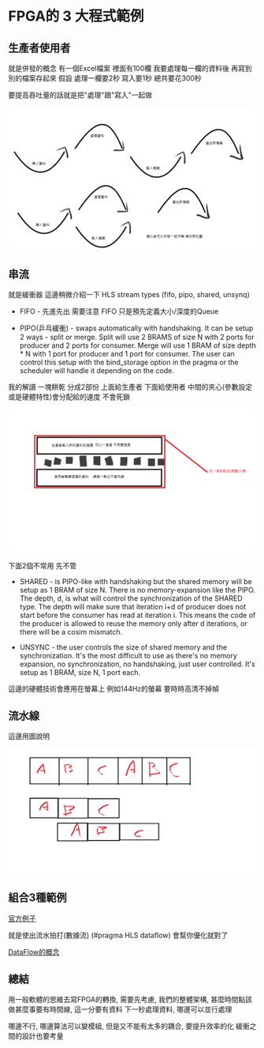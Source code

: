# FPGA的 3 大程式範例

## 生產者使用者

就是併發的概念 有一個Excel檔案 裡面有100欄 我要處理每一欄的資料後 再寫到別的檔案存起來
假設 處理一欄要2秒 寫入要1秒 總共要花300秒

要提高吞吐量的話就是把"處理"跟"寫入"一起做 

![生產者使用者](/img/生產者使用者.png "生產者使用者")

## 串流
就是緩衝器 這邊稍微介紹一下 HLS stream types (fifo, pipo, shared, unsynq)

- FIFO - 先進先出 需要注意 FIFO 只是預先定義大小/深度的Queue

- PIPO(乒乓緩衝) - swaps automatically with handshaking. It can be setup 2 ways - split or merge. Split will use 2 BRAMS of size N with 2 ports for producer and 2 ports for consumer. Merge will use 1 BRAM of size depth * N with 1 port for producer and 1 port for consumer. The user can control this setup with the bind_storage option in the pragma or the scheduler will handle it depending on the code.

我的解讀 一塊餅乾 分成2部份 上面給生產者 下面給使用者 中間的夾心(參數設定或是硬體特性)會分配給的速度 不會死鎖

![PIPO](/img/PIPO.png "PIPO")

下面2個不常用 先不管

- SHARED - is PIPO-like with handshaking but the shared memory will be setup as 1 BRAM of size N. There is no memory-expansion like the PIPO. The depth, d, is what will control the synchronization of the SHARED type. The depth will make sure that iteration i+d of producer does not start before the consumer has read at iteration i. This means the code of the producer is allowed to reuse the memory only after d iterations, or there will be a cosim mismatch.

- UNSYNC - the user controls the size of shared memory and the synchronization. It's the most difficult to use as there's no memory expansion, no synchronization, no handshaking, just user controlled. It's setup as 1 BRAM, size N, 1 port each.

這邊的硬體技術會應用在螢幕上 例如144Hz的螢幕 要時時高清不掉幀

## 流水線

這邊用圖說明

![流水線](/img/流水線.png "流水線")

## 組合3種範例

[官方例子](https://docs.xilinx.com/r/zh-CN/ug1399-vitis-hls/%E7%BB%84%E5%90%88%E4%B8%89%E7%A7%8D%E8%8C%83%E4%BE%8B)

就是使出流水拍打(數據流) (#pragma HLS dataflow) 會幫你優化就對了

[DataFlow的概念](https://zhuanlan.zhihu.com/p/376273195)

## 總結

用一般軟體的思維去寫FPGA的轉換, 需要先考慮, 我們的整體架構, 甚麼時間點該做甚麼事要有時間線, 這一分要有資料 下一秒處理資料, 哪邊可以並行處理

哪邊不行, 哪邊算法可以變模組, 但是又不能有太多的耦合, 要提升效率的化 緩衝之間的設計也要考量
